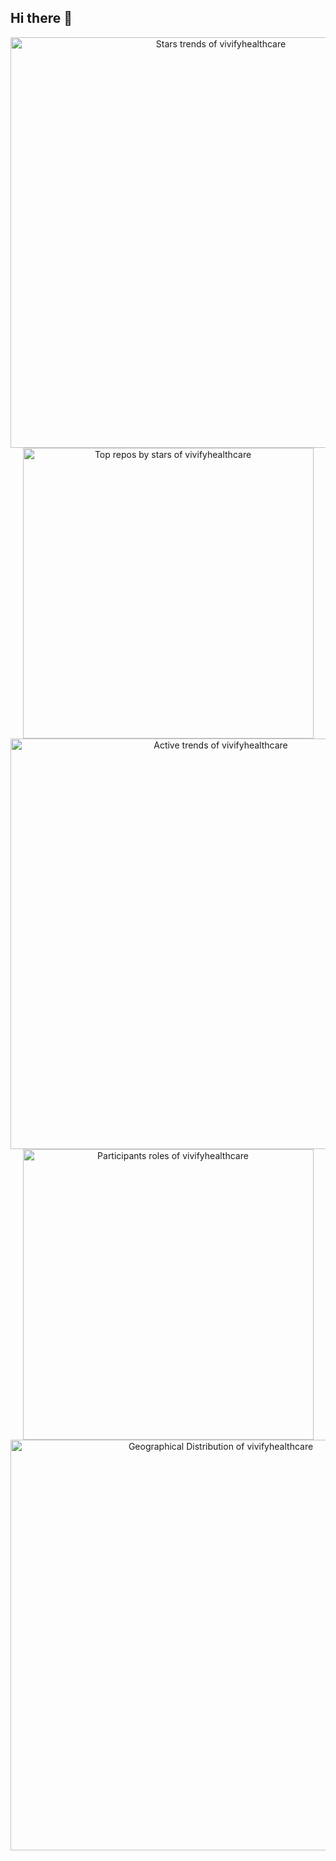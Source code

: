 ## Hi there 👋

<!--

**Here are some ideas to get you started:**

🙋‍♀️ A short introduction - what is your organization all about?
🌈 Contribution guidelines - how can the community get involved?
👩‍💻 Useful resources - where can the community find your docs? Is there anything else the community should know?
🍿 Fun facts - what does your team eat for breakfast?
🧙 Remember, you can do mighty things with the power of [Markdown](https://docs.github.com/github/writing-on-github/getting-started-with-writing-and-formatting-on-github/basic-writing-and-formatting-syntax)
-->
<!-- Copy-paste in your Readme.md file -->

<a href="https://next.ossinsight.io/widgets/official/compose-org-activity-growth-total?activity=stars&owner_id=87693177&period=past_28_days" target="_blank" style="display: block" align="center">
  <picture>
    <source media="(prefers-color-scheme: dark)" srcset="https://next.ossinsight.io/widgets/official/compose-org-activity-growth-total/thumbnail.png?activity=stars&owner_id=87693177&period=past_28_days&image_size=4x7&color_scheme=dark" width="657" height="auto">
    <img alt="Stars trends of vivifyhealthcare" src="https://next.ossinsight.io/widgets/official/compose-org-activity-growth-total/thumbnail.png?activity=stars&owner_id=87693177&period=past_28_days&image_size=4x7&color_scheme=light" width="657" height="auto">
  </picture>
</a>

<!-- Made with [OSS Insight](https://ossinsight.io/) -->

<!-- Copy-paste in your Readme.md file -->

<a href="https://next.ossinsight.io/widgets/official/compose-org-stars-top-repos?owner_id=87693177&period=past_28_days" target="_blank" style="display: block" align="center">
  <picture>
    <source media="(prefers-color-scheme: dark)" srcset="https://next.ossinsight.io/widgets/official/compose-org-stars-top-repos/thumbnail.png?owner_id=87693177&period=past_28_days&image_size=4x5&color_scheme=dark" width="465" height="auto">
    <img alt="Top repos by stars of vivifyhealthcare" src="https://next.ossinsight.io/widgets/official/compose-org-stars-top-repos/thumbnail.png?owner_id=87693177&period=past_28_days&image_size=4x5&color_scheme=light" width="465" height="auto">
  </picture>
</a>

<!-- Made with [OSS Insight](https://ossinsight.io/) -->

<!-- Copy-paste in your Readme.md file -->

<a href="https://next.ossinsight.io/widgets/official/compose-org-participants-growth?activity=active&period=past_28_days&owner_id=87693177" target="_blank" style="display: block" align="center">
  <picture>
    <source media="(prefers-color-scheme: dark)" srcset="https://next.ossinsight.io/widgets/official/compose-org-participants-growth/thumbnail.png?activity=active&period=past_28_days&owner_id=87693177&image_size=4x7&color_scheme=dark" width="657" height="auto">
    <img alt="Active trends of vivifyhealthcare" src="https://next.ossinsight.io/widgets/official/compose-org-participants-growth/thumbnail.png?activity=active&period=past_28_days&owner_id=87693177&image_size=4x7&color_scheme=light" width="657" height="auto">
  </picture>
</a>

<!-- Made with [OSS Insight](https://ossinsight.io/) -->

<!-- Copy-paste in your Readme.md file -->

<a href="https://next.ossinsight.io/widgets/official/compose-org-participants-roles-ratio?owner_id=87693177&period=past_28_days" target="_blank" style="display: block" align="center">
  <picture>
    <source media="(prefers-color-scheme: dark)" srcset="https://next.ossinsight.io/widgets/official/compose-org-participants-roles-ratio/thumbnail.png?owner_id=87693177&period=past_28_days&image_size=5x5&color_scheme=dark" width="465" height="auto">
    <img alt="Participants roles of vivifyhealthcare" src="https://next.ossinsight.io/widgets/official/compose-org-participants-roles-ratio/thumbnail.png?owner_id=87693177&period=past_28_days&image_size=5x5&color_scheme=light" width="465" height="auto">
  </picture>
</a>

<!-- Made with [OSS Insight](https://ossinsight.io/) -->

<!-- Copy-paste in your Readme.md file -->

<a href="https://next.ossinsight.io/widgets/official/compose-org-activity-map?activity=participants&period=past_28_days&role=commit_authors&owner_id=87693177" target="_blank" style="display: block" align="center">
  <picture>
    <source media="(prefers-color-scheme: dark)" srcset="https://next.ossinsight.io/widgets/official/compose-org-activity-map/thumbnail.png?activity=participants&period=past_28_days&role=commit_authors&owner_id=87693177&image_size=4x7&color_scheme=dark" width="657" height="auto">
    <img alt="Geographical Distribution of vivifyhealthcare" src="https://next.ossinsight.io/widgets/official/compose-org-activity-map/thumbnail.png?activity=participants&period=past_28_days&role=commit_authors&owner_id=87693177&image_size=4x7&color_scheme=light" width="657" height="auto">
  </picture>
</a>

<!-- Made with [OSS Insight](https://ossinsight.io/) -->

